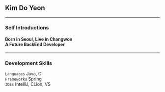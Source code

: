 ## Kim Do Yeon 
___
### Self Introductions
#### Born in Seoul, Live in Changwon<br/>A Future BackEnd Developer
___
### Development Skills
`Languages` Java, C  
`Frameworks` Spring  
`IDEs` IntelliJ, CLion, VS  